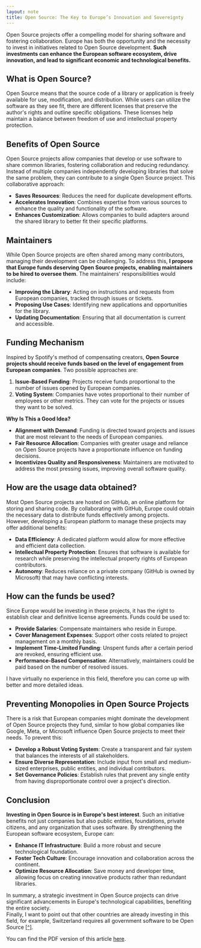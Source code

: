 ```yaml
---
layout: note
title: Open Source: The Key to Europe’s Innovation and Sovereignty
---
```


Open Source projects offer a compelling model for sharing software and fostering 
collaboration. Europe has both the opportunity and the necessity to invest in 
initiatives related to Open Source development. 
**Such investments can enhance the European software ecosystem, drive 
innovation, and lead to significant economic and technological benefits.**

## What is Open Source?

Open Source means that the source code of a library or application is freely 
available for use, modification, and distribution. While users can utilize the 
software as they see fit, there are different licenses that preserve the 
author's rights and outline specific obligations. These licenses help maintain 
a balance between freedom of use and intellectual property protection.

## Benefits of Open Source

Open Source projects allow companies that develop or use software to share 
common libraries, fostering collaboration and reducing redundancy. 
Instead of multiple companies independently developing libraries that solve the 
same problem, they can contribute to a single Open Source project. 
This collaborative approach:

- **Saves Resources**: Reduces the need for duplicate development efforts.
- **Accelerates Innovation**: Combines expertise from various sources to enhance 
    the quality and functionality of the software.
- **Enhances Customization**: Allows companies to build adapters around the 
    shared library to better fit their specific platforms.

## Maintainers

While Open Source projects are often shared among many contributors, managing 
their development can be challenging. To address this, **I propose that Europe 
funds deserving Open Source projects, enabling maintainers to be hired to 
oversee them**.
The maintainers' responsibilities would include:

- **Improving the Library**: Acting on instructions and requests from European 
    companies, tracked through issues or tickets.
- **Proposing Use Cases**: Identifying new applications and opportunities for 
    the library.
- **Updating Documentation**: Ensuring that all documentation is current and 
    accessible.

## Funding Mechanism

Inspired by Spotify's method of compensating creators, **Open Source projects 
should receive funds based on the level of engagement from European companies**. 
Two possible approaches are:

1. **Issue-Based Funding**: Projects receive funds proportional to the number of 
    issues opened by European companies.
2. **Voting System**: Companies have votes proportional to their number of 
    employees or other metrics. They can vote for the projects or issues they
    want to be solved.

**Why Is This a Good Idea?**

- **Alignment with Demand**: Funding is directed toward projects and issues that 
    are most relevant to the needs of European companies.
- **Fair Resource Allocation**: Companies with greater usage and reliance on Open 
    Source projects have a proportionate influence on funding decisions.
- **Incentivizes Quality and Responsiveness**: Maintainers are motivated to 
    address the most pressing issues, improving overall software quality.

## How are the usage data obtained?

Most Open Source projects are hosted on GitHub, an online platform for storing 
and sharing code. By collaborating with GitHub, Europe could obtain the 
necessary data to distribute funds effectively among projects.  
However, developing a European platform to manage these projects may offer 
additional benefits:

- **Data Efficiency**: A dedicated platform would allow for more effective and 
    efficient data collection.
- **Intellectual Property Protection**: Ensures that software is available for 
    research while preserving the intellectual property rights of European 
    contributors.
- **Autonomy**: Reduces reliance on a private company (GitHub is owned by 
    Microsoft) that may have conflicting interests.

## How can the funds be used?

Since Europe would be investing in these projects, it has the right to establish 
clear and definitive license agreements. Funds could be used to:

- **Provide Salaries**: Compensate maintainers who reside in Europe.
- **Cover Management Expenses**: Support other costs related to project 
    management on a monthly basis.
- **Implement Time-Limited Funding**: Unspent funds after a certain period are 
    revoked, ensuring efficient use.
- **Performance-Based Compensation**: Alternatively, maintainers could be paid 
    based on the number of resolved issues.

I have virtually no experience in this field, therefore you can come up with
better and more detailed ideas.

## Preventing Monopolies in Open Source Projects


There is a risk that European companies might dominate the development of 
Open Source projects they fund, similar to how global companies like Google, 
Meta, or Microsoft influence Open Source projects to meet their needs. 
To prevent this:

- **Develop a Robust Voting System**: Create a transparent and fair system that 
    balances the interests of all stakeholders.
- **Ensure Diverse Representation**: Include input from small and 
    medium-sized enterprises, public entities, and individual contributors.
- **Set Governance Policies**: Establish rules that prevent any single entity 
    from having disproportionate control over a project's direction.

## Conclusion

**Investing in Open Source is in Europe's best interest**. 
Such an initiative benefits not just companies but also public entities, 
foundations, private citizens, and any organization that uses software. 
By strengthening the European software ecosystem, Europe can:

- **Enhance IT Infrastructure**: Build a more robust and secure technological 
    foundation.
- **Foster Tech Culture**: Encourage innovation and collaboration across the 
    continent.
- **Optimize Resource Allocation**: Save money and developer time, allowing 
    focus on creating innovative products rather than redundant libraries.

In summary, a strategic investment in Open Source projects can drive significant 
advancements in Europe's technological capabilities, benefiting the entire 
society.  
Finally, I want to point out that other countries are already investing in this
field, for example, Switzerland requires all government software to be Open
Source [[^]](https://www.bk.admin.ch/bk/en/home/digitale-transformation-ikt-lenkung/bundesarchitektur/open_source_software.html#).

You can find the PDF version of this article [here](notes/open_source_essay.pdf).
